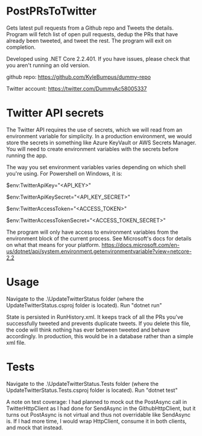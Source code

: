 # PostPRsToTwitter
Gets latest pull requests from a Github repo and Tweets the details. Program will fetch list of open pull requests, dedup the PRs that have already been tweeted, and tweet the rest. The program will exit on completion.

Developed using .NET Core 2.2.401. If you have issues, please check that you aren't running an old version.

github repo:
https://github.com/KyleBumpus/dummy-repo

Twitter account:
https://twitter.com/DummyAc58005337

# Twitter API secrets
The Twitter API requires the use of secrets, which we will read from an environment variable for simplicity.
In a production environment, we would store the secrets in something like Azure KeyVault or AWS Secrets Manager.
You will need to create environment variables with the secrets before running the app.

The way you set environment variables varies depending on which shell you're using. For Powershell on Windows, it is:


$env:TwitterApiKey="<API_KEY>"

$env:TwitterApiKeySecret="<API_KEY_SECRET>"

$env:TwitterAccessToken="<ACCESS_TOKEN>"

$env:TwitterAccessTokenSecret="<ACCESS_TOKEN_SECRET>"


The program will only have access to environment variables from the environment block of the current process. 
See Microsoft's docs for details on what that means for your platform.
https://docs.microsoft.com/en-us/dotnet/api/system.environment.getenvironmentvariable?view=netcore-2.2

# Usage
Navigate to the .\UpdateTwitterStatus folder (where the UpdateTwitterStatus.csproj folder is located).
Run "dotnet run"

State is persisted in RunHistory.xml. It keeps track of all the PRs you've successfully tweeted and prevents duplicate tweets. 
If you delete this file, the code will think nothing has ever between tweeted and behave accordingly. In production, this would 
be in a database rather than a simple xml file.

# Tests
Navigate to the .\UpdateTwitterStatus.Tests folder (where the UpdateTwitterStatus.Tests.csproj folder is located).
Run "dotnet test"

A note on test coverage:
I had planned to mock out the PostAsync call in TwitterHttpClient as I had done for SendAsync in the GithubHttpClient, but it turns
out PostAsync is not virtual and thus not overridable like SendAsync is. If I had more time, I would wrap HttpClient, consume it in both 
clients, and mock that instead.
